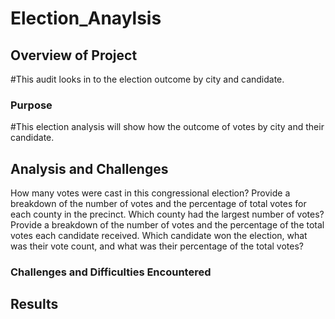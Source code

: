 # Election_Anaylsis

## Overview of Project
#This audit looks in to the election outcome by city and candidate.

### Purpose
#This election analysis will show how the outcome of votes by city and their candidate. 

## Analysis and Challenges

How many votes were cast in this congressional election?
Provide a breakdown of the number of votes and the percentage of total votes for each county in the precinct.
Which county had the largest number of votes?
Provide a breakdown of the number of votes and the percentage of the total votes each candidate received.
Which candidate won the election, what was their vote count, and what was their percentage of the total votes?



### Challenges and Difficulties Encountered

## Results
